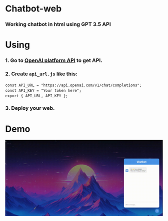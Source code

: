# Chatbot-web
### Working chatbot in html using GPT 3.5 API

# Using
### 1. Go to [OpenAI platform API](https://platform.openai.com/api-keys) to get API.
### 2. Create `api_url.js` like this:

`const API_URL = "https://api.openai.com/v1/chat/completions";`  
`const API_KEY = "Your token here";`  
`export { API_URL, API_KEY };`

### 3. Deploy your web.

# Demo

![demo](image/screen.gif?raw=true)

